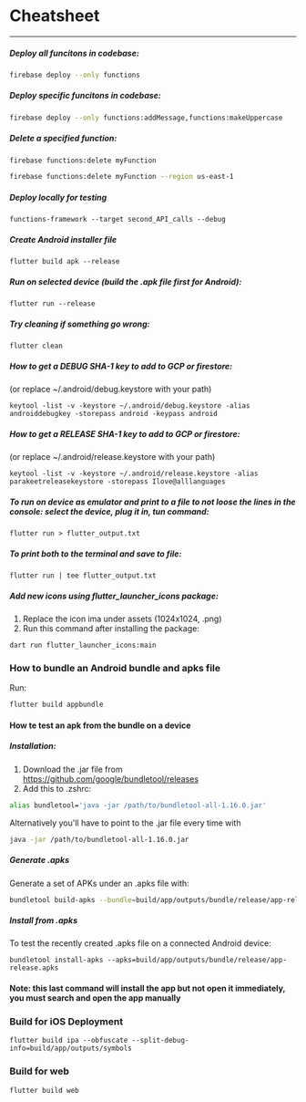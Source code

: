 # Cheatsheet

---


##### Deploy all funcitons in codebase:

```bash
firebase deploy --only functions
```


##### Deploy specific funcitons in codebase:

```bash
firebase deploy --only functions:addMessage,functions:makeUppercase
```


##### Delete a specified function:

```bash
firebase functions:delete myFunction
```

```bash
firebase functions:delete myFunction --region us-east-1
```

##### Deploy locally for testing
```
functions-framework --target second_API_calls --debug
```

##### Create Android installer file
```
flutter build apk --release
```

##### Run on selected device (build the .apk file first for Android):
```
flutter run --release
```

##### Try cleaning if something go wrong:
```
flutter clean
```

##### How to get a DEBUG SHA-1 key to add to GCP or firestore:
(or replace ~/.android/debug.keystore with your path)
```
keytool -list -v -keystore ~/.android/debug.keystore -alias androiddebugkey -storepass android -keypass android
```

##### How to get a RELEASE SHA-1 key to add to GCP or firestore:
(or replace ~/.android/release.keystore with your path)
```
keytool -list -v -keystore ~/.android/release.keystore -alias parakeetreleasekeystore -storepass Ilove@alllanguages
```

##### To run on device as emulator and print to a file to not loose the lines in the console: select the device, plug it in, tun command:
```
flutter run > flutter_output.txt
```

##### To print both to the terminal and save to file:
```
flutter run | tee flutter_output.txt
```

##### Add new icons using flutter_launcher_icons package:

1. Replace the icon ima under assets (1024x1024, .png)
2. Run this command after installing the package:
```
dart run flutter_launcher_icons:main
```

### How to bundle an Android bundle and apks file

Run:
```bash
flutter build appbundle
```

#### How te test an apk from the bundle on a device

##### Installation:

1. Download the .jar file from https://github.com/google/bundletool/releases 
2. Add this to .zshrc:
```bash
alias bundletool='java -jar /path/to/bundletool-all-1.16.0.jar'
```
Alternatively you'll have to point to the .jar file every time with 

```bash
java -jar /path/to/bundletool-all-1.16.0.jar
```
##### Generate .apks
Generate a set of APKs under an .apks file with:
```bash
bundletool build-apks --bundle=build/app/outputs/bundle/release/app-release.aab --output=build/app/outputs/bundle/release/app-release.apks
```
##### Install from .apks
To test the recently created .apks file on a connected Android device:
```
bundletool install-apks --apks=build/app/outputs/bundle/release/app-release.apks
```

#### Note: this last command will install the app but not open it immediately, you must search and open the app manually

### Build for iOS Deployment

```
flutter build ipa --obfuscate --split-debug-info=build/app/outputs/symbols
```

### Build for web

```
flutter build web
```
